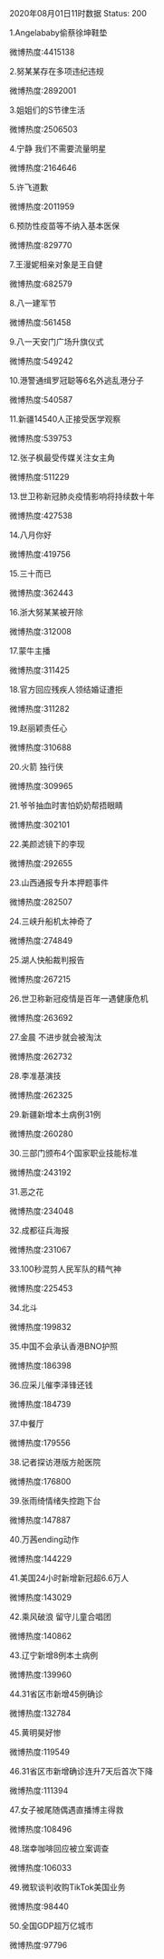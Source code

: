 2020年08月01日11时数据
Status: 200

1.Angelababy偷蔡徐坤鞋垫

微博热度:4415138

2.努某某存在多项违纪违规

微博热度:2892001

3.姐姐们的S节律生活

微博热度:2506503

4.宁静 我们不需要流量明星

微博热度:2164646

5.许飞道歉

微博热度:2011959

6.预防性疫苗等不纳入基本医保

微博热度:829770

7.王漫妮相亲对象是王自健

微博热度:682579

8.八一建军节

微博热度:561458

9.八一天安门广场升旗仪式

微博热度:549242

10.港警通缉罗冠聪等6名外逃乱港分子

微博热度:540587

11.新疆14540人正接受医学观察

微博热度:539753

12.张子枫最受传媒关注女主角

微博热度:511229

13.世卫称新冠肺炎疫情影响将持续数十年

微博热度:427538

14.八月你好

微博热度:419756

15.三十而已

微博热度:362443

16.浙大努某某被开除

微博热度:312008

17.蒙牛主播

微博热度:311425

18.官方回应残疾人领结婚证遭拒

微博热度:311282

19.赵丽颖责任心

微博热度:310688

20.火箭 独行侠

微博热度:309965

21.爷爷抽血时害怕奶奶帮捂眼睛

微博热度:302101

22.美颜滤镜下的李现

微博热度:292655

23.山西通报专升本押题事件

微博热度:282507

24.三峡升船机太神奇了

微博热度:274849

25.湖人快船裁判报告

微博热度:267215

26.世卫称新冠疫情是百年一遇健康危机

微博热度:263692

27.金晨 不进步就会被淘汰

微博热度:262732

28.李准基演技

微博热度:262325

29.新疆新增本土病例31例

微博热度:260280

30.三部门颁布4个国家职业技能标准

微博热度:243192

31.恶之花

微博热度:234048

32.成都征兵海报

微博热度:231067

33.100秒混剪人民军队的精气神

微博热度:225453

34.北斗

微博热度:199832

35.中国不会承认香港BNO护照

微博热度:186398

36.应采儿催李泽锋还钱

微博热度:184739

37.中餐厅

微博热度:179556

38.记者探访港版方舱医院

微博热度:176800

39.张雨绮情绪失控跑下台

微博热度:147887

40.万茜ending动作

微博热度:144229

41.美国24小时新增新冠超6.6万人

微博热度:143029

42.乘风破浪 留守儿童合唱团

微博热度:140862

43.辽宁新增8例本土病例

微博热度:139960

44.31省区市新增45例确诊

微博热度:132784

45.黄明昊好惨

微博热度:119549

46.31省区市新增确诊连升7天后首次下降

微博热度:111394

47.女子被尾随偶遇直播博主得救

微博热度:108496

48.瑞幸咖啡回应被立案调查

微博热度:106033

49.微软谈判收购TikTok美国业务

微博热度:98440

50.全国GDP超万亿城市

微博热度:97796

